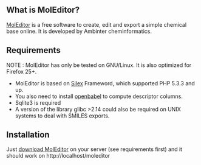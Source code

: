 What is MolEditor?
------------------

[MolEditor][1] is a free software to create, edit and export a simple chemical base online. It is developed by Ambinter cheminformatics.

Requirements
------------

NOTE : MolEditor has only be tested on GNU/Linux. It is also optimized for Firefox 25+. 

* MolEditor is based on [Silex][2] Frameword, which supported PHP 5.3.3 and up.
* You also need to install [openbabel][3] to compute descriptor columns.
* Sqlite3 is required
* A version of the library glibc >2.14 could also be required on UNIX systems to deal with SMILES exports. 

Installation
------------

Just [download MolEditor][1] on your server (see requirements first) and it should work on http://localhost/moleditor

[1]: http://www.ambinter.com/moleditor
[2]: http://silex.sensiolabs.org
[3]: http://openbabel.org
